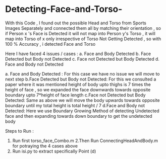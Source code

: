 # Detecting-Face-and-Torso-
With this Code , I found out the possible Head and Torso from Sports Images Separately and connected them all by matching their orientation , so if Person x 's Face is Detected it will not map into Person y's Torso , it will map into Torso of x only irrespective of Torso Not Getting Detected , so with 100 % Accuracy , i detected Face and Torso

Here I have faced 4 issues / cases :
a. Face and Body Detected
	b. Face Detected but Body not Detected
	c. Face not Detected but Body Detected
	d. Face and Body not Detected

a. Face and Body Detected :  For this case we have no issue we will move to next step
b.Face Detected but Body not Detected: For this we consulted a paper where it was mentioned height of body upto thighs is 7 times the height of face , so we expanded the face downwards towards opposite boundary upto 7*height of face length
c.Face not Detected but Body Detected: Same as above we will move the body upwards towards opposite boundary until my total height is total height / 7
d.Face and Body not Detected: Here we use Boundary Growing Method of detecting Undetected face and then expanding towards down boundary to get the undetected body


Steps to Run :

1. Run first torso_face_Combo.m
2.Then Run ConnectingHeadAndBody.m for potraying the 4 cases above
3. Run isi.py to extract specifically Point (d)
